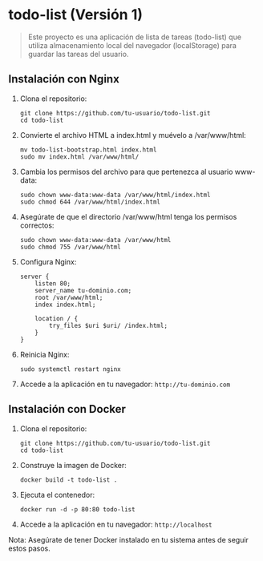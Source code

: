 # todo-list (Versión 1)

> Este proyecto es una aplicación de lista de tareas (todo-list) que utiliza almacenamiento local del navegador (localStorage) para guardar las tareas del usuario.

## Instalación con Nginx

1. Clona el repositorio:
   ```
   git clone https://github.com/tu-usuario/todo-list.git
   cd todo-list
   ```

2. Convierte el archivo HTML a index.html y muévelo a /var/www/html:
   ```
   mv todo-list-bootstrap.html index.html
   sudo mv index.html /var/www/html/
   ```

3. Cambia los permisos del archivo para que pertenezca al usuario www-data:
   ```
   sudo chown www-data:www-data /var/www/html/index.html
   sudo chmod 644 /var/www/html/index.html
   ```

4. Asegúrate de que el directorio /var/www/html tenga los permisos correctos:
   ```
   sudo chown www-data:www-data /var/www/html
   sudo chmod 755 /var/www/html
   ```

5. Configura Nginx:
   ```nginx
   server {
       listen 80;
       server_name tu-dominio.com;
       root /var/www/html;
       index index.html;
       
       location / {
           try_files $uri $uri/ /index.html;
       }
   }
   ```

6. Reinicia Nginx:
   ```
   sudo systemctl restart nginx
   ```

7. Accede a la aplicación en tu navegador: `http://tu-dominio.com`

## Instalación con Docker

1. Clona el repositorio:
   ```
   git clone https://github.com/tu-usuario/todo-list.git
   cd todo-list
   ```

2. Construye la imagen de Docker:
   ```
   docker build -t todo-list .
   ```

3. Ejecuta el contenedor:
   ```
   docker run -d -p 80:80 todo-list
   ```

4. Accede a la aplicación en tu navegador: `http://localhost`

Nota: Asegúrate de tener Docker instalado en tu sistema antes de seguir estos pasos.
